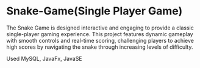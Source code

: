 # Snake-Game(Single Player Game)
The Snake Game is designed interactive and engaging to provide a classic single-player gaming experience. This project features dynamic gameplay with smooth controls and real-time scoring, challenging players to achieve high scores by navigating the snake through increasing levels of difficulty.

Used MySQL, JavaFx, JavaSE
